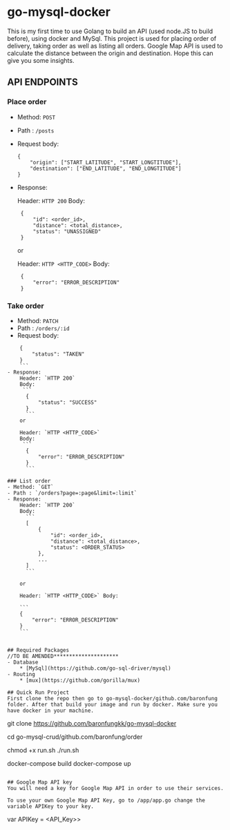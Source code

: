 # go-mysql-docker
This is my first time to use Golang to build an API (used node.JS to build before), using docker and MySql.
This project is used for placing order of delivery, taking order as well as listing all orders.
Google Map API is used to calculate the distance between the origin and destination.
Hope this can give you some insights.

## API ENDPOINTS


### Place order
- Method: `POST`
- Path : `/posts`
- Request body:

    ```
    {
        "origin": ["START_LATITUDE", "START_LONGTITUDE"],
        "destination": ["END_LATITUDE", "END_LONGTITUDE"]
    }
    ```
- Response:

    Header: `HTTP 200`
    Body:
     ```
      {
          "id": <order_id>,
          "distance": <total_distance>,
          "status": "UNASSIGNED"
      }
     ```
    or

    Header: `HTTP <HTTP_CODE>`
    Body:

     ```
      {
          "error": "ERROR_DESCRIPTION"
      }
     ```

### Take order
- Method: `PATCH`
- Path : `/orders/:id`
- Request body:
```
    {
        "status": "TAKEN"
    }
    ```
- Response:
    Header: `HTTP 200`
    Body:
     ```
      {
          "status": "SUCCESS"
      }
      ```
    or

    Header: `HTTP <HTTP_CODE>`
    Body:
     ```
      {
          "error": "ERROR_DESCRIPTION"
      }
      ```

### List order
- Method: `GET`
- Path : `/orders?page=:page&limit=:limit`
- Response:
    Header: `HTTP 200`
    Body:
      ```
      [
          {
              "id": <order_id>,
              "distance": <total_distance>,
              "status": <ORDER_STATUS>
          },
          ...
      ]
      ```

    or

    Header: `HTTP <HTTP_CODE>` Body:

    ```
    {
        "error": "ERROR_DESCRIPTION"
    }
    ```


## Required Packages
//TO BE AMENDED*********************
- Database
    * [MySql](https://github.com/go-sql-driver/mysql)
- Routing
    * [mux](https://github.com/gorilla/mux)

## Quick Run Project
First clone the repo then go to go-mysql-docker/github.com/baronfung folder. After that build your image and run by docker. Make sure you have docker in your machine. 

```
git clone https://github.com/baronfungkk/go-mysql-docker

cd go-mysql-crud/github.com/baronfung/order

chmod +x run.sh
./run.sh

docker-compose build
docker-compose up
```

## Google Map API key
You will need a key for Google Map API in order to use their services.

To use your own Google Map API Key, go to /app/app.go change the variable APIKey to your key.

```
var APIKey = <API_Key>>

```